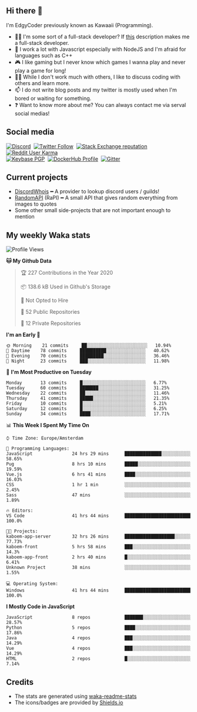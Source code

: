 ## Hi there 👋
I'm EdgyCoder previously known as Kawaaii (Programming).  
- 👨‍💻 I'm some sort of a full-stack developer? If [this](https://www.w3schools.com/whatis/whatis_fullstack.asp) description makes me a full-stack developer.
- 🌱 I work a lot with Javascript especially with NodeJS and I'm afraid for languages such as C++
- 🎮 I like gaming but I never know which games I wanna play and never play a game for long!
- 👯‍♀️ While I don't work much with others, I like to discuss coding with others and learn more.
- 📫 I do not write blog posts and my twitter is mostly used when I'm bored or waiting for something.
- ❓ Want to know more about me? You can always contact me via serval social medias!

## Social media
[![Discord](https://img.shields.io/discord/661411850856038431?label=Discord%20Guild&style=for-the-badge&logo=discord&logoColor=ffffff)](https://discord.gg/44yKPxm)
‎‎ [![Twitter Follow](https://img.shields.io/twitter/follow/edgycoder?color=%231DA1F2&label=Twitter&style=for-the-badge&logo=twitter&logoColor=ffffff)](https://twitter.com/EdgyCoder)
‎‎ [![Stack Exchange reputation](https://img.shields.io/stackexchange/stackoverflow/r/12418331?color=%23F48024&label=Stack%20overflow&style=for-the-badge&logo=stackoverflow&logoColor=ffffff)](https://stackoverflow.com/users/12418331/kawaaii)
‎‎ [![Reddit User Karma](https://img.shields.io/reddit/user-karma/combined/Kawaaii-Programming?label=Reddit&style=for-the-badge&logo=reddit&logoColor=ffffff)](https://www.reddit.com/user/Kawaaii-Programming)  
‎‎ [![Keybase PGP](https://img.shields.io/keybase/pgp/kawaaii?label=Keybase&logo=keybase&logoColor=ffffff&style=for-the-badge)](https://keybase.io/kawaaii)
‎‎ [![DockerHub Profile](https://img.shields.io/badge/DockerHub-kawaaii-informational?style=for-the-badge&logo=docker&logoColor=ffffff)](https://hub.docker.com/u/kawaaii)
‎‎ [![Gitter](https://img.shields.io/gitter/room/edgy-irrelevant/community?label=edgy-irrelevant&logo=gitter&logoColor=ffffff&style=for-the-badge)](https://gitter.im/edgy-irrelevant/community)

## Current projects
- [DiscordWhois](https://discordwhois.xyz) ━ A provider to lookup discord users / guilds!
- [RandomAPI](https://random.rest) (RaPI) ━ A small API that gives random everything from images to quotes
- Some other small side-projects that are not important enough to mention

## My weekly Waka stats
<!--START_SECTION:waka-->
![Profile Views](http://img.shields.io/badge/Profile%20Views-0-blue)

**🐱 My Github Data** 

> 🏆 227 Contributions in the Year 2020
 > 
> 📦 138.6 kB Used in Github's Storage 
 > 
> 🚫 Not Opted to Hire
 > 
> 📜 52 Public Repositories
 > 
> 🔑 12 Private Repositories 

**I'm an Early 🐤** 

```text
🌞 Morning    21 commits     ██░░░░░░░░░░░░░░░░░░░░░░░   10.94% 
🌆 Daytime    78 commits     ██████████░░░░░░░░░░░░░░░   40.62% 
🌃 Evening    70 commits     █████████░░░░░░░░░░░░░░░░   36.46% 
🌙 Night      23 commits     ███░░░░░░░░░░░░░░░░░░░░░░   11.98%

```
📅 **I'm Most Productive on Tuesday** 

```text
Monday       13 commits     █░░░░░░░░░░░░░░░░░░░░░░░░   6.77% 
Tuesday      60 commits     ███████░░░░░░░░░░░░░░░░░░   31.25% 
Wednesday    22 commits     ██░░░░░░░░░░░░░░░░░░░░░░░   11.46% 
Thursday     41 commits     █████░░░░░░░░░░░░░░░░░░░░   21.35% 
Friday       10 commits     █░░░░░░░░░░░░░░░░░░░░░░░░   5.21% 
Saturday     12 commits     █░░░░░░░░░░░░░░░░░░░░░░░░   6.25% 
Sunday       34 commits     ████░░░░░░░░░░░░░░░░░░░░░   17.71%

```


📊 **This Week I Spent My Time On** 

```text
⌚︎ Time Zone: Europe/Amsterdam

💬 Programming Languages: 
JavaScript               24 hrs 29 mins      ██████████████░░░░░░░░░░░   58.65% 
Pug                      8 hrs 10 mins       █████░░░░░░░░░░░░░░░░░░░░   19.59% 
Vue.js                   6 hrs 41 mins       ████░░░░░░░░░░░░░░░░░░░░░   16.03% 
CSS                      1 hr 1 min          ░░░░░░░░░░░░░░░░░░░░░░░░░   2.45% 
Sass                     47 mins             ░░░░░░░░░░░░░░░░░░░░░░░░░   1.89%

🔥 Editors: 
VS Code                  41 hrs 44 mins      █████████████████████████   100.0%

🐱‍💻 Projects: 
kaboem-app-server        32 hrs 26 mins      ███████████████████░░░░░░   77.73% 
kaboem-front             5 hrs 58 mins       ███░░░░░░░░░░░░░░░░░░░░░░   14.3% 
kaboem-app-front         2 hrs 40 mins       █░░░░░░░░░░░░░░░░░░░░░░░░   6.41% 
Unknown Project          38 mins             ░░░░░░░░░░░░░░░░░░░░░░░░░   1.55%

💻 Operating System: 
Windows                  41 hrs 44 mins      █████████████████████████   100.0%

```

**I Mostly Code in JavaScript** 

```text
JavaScript               8 repos             ███████░░░░░░░░░░░░░░░░░░   28.57% 
Python                   5 repos             ████░░░░░░░░░░░░░░░░░░░░░   17.86% 
Java                     4 repos             ███░░░░░░░░░░░░░░░░░░░░░░   14.29% 
Vue                      4 repos             ███░░░░░░░░░░░░░░░░░░░░░░   14.29% 
HTML                     2 repos             █░░░░░░░░░░░░░░░░░░░░░░░░   7.14%

```



<!--END_SECTION:waka-->

## Credits
- The stats are generated using [waka-readme-stats](https://github.com/anmol098/waka-readme-stats)
- The icons/badges are provided by [Shields.io](https://shields.io/)
